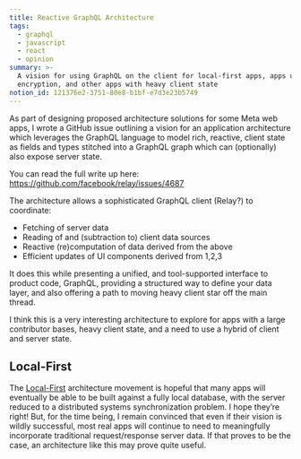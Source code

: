 ```yaml
---
title: Reactive GraphQL Architecture
tags:
  - graphql
  - javascript
  - react
  - opinion
summary: >-
  A vision for using GraphQL on the client for local-first apps, apps using e2e
  encryption, and other apps with heavy client state
notion_id: 121376e2-3751-80e8-b1bf-e7d3e23b5749
---
```

As part of designing proposed architecture solutions for some Meta web apps, I wrote a GitHub issue outlining a vision for an application architecture which leverages the GraphQL language to model rich, reactive, client state as fields and types stitched into a GraphQL graph which can (optionally) also expose server state.

You can read the full write up here: <https://github.com/facebook/relay/issues/4687>

The architecture allows a sophisticated GraphQL client (Relay?) to coordinate:

- Fetching of server data
- Reading of and (subtraction to) client data sources
- Reactive (re)computation of data derived from the above
- Efficient updates of UI components derived from 1,2,3

It does this while presenting a unified, and tool-supported interface to product code, GraphQL, providing a structured way to define your data layer, and also offering a path to moving heavy client star off the main thread.

I think this is a very interesting architecture to explore for apps with a large contributor bases, heavy client state, and a need to use a hybrid of client and server state.

## Local-First

The [Local-First](https://localfirstweb.dev/) architecture movement is hopeful that many apps will eventually be able to be built against a fully local database, with the server reduced to a distributed systems synchronization problem. I hope they’re right! But, for the time being, I remain convinced that even if their vision is wildly successful, most real apps will continue to need to meaningfully incorporate traditional request/response server data. If that proves to be the case, an architecture like this may prove quite useful.
